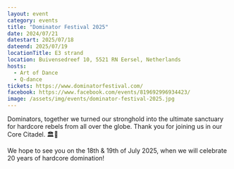 ```yaml
---
layout: event
category: events
title: "Dominator Festival 2025"
date: 2024/07/21
datestart: 2025/07/18
dateend: 2025/07/19
locationTitle: E3 strand
location: Buivensedreef 10, 5521 RN Eersel, Netherlands
hosts:
  - Art of Dance
  - Q-dance
tickets: https://www.dominatorfestival.com/
facebook: https://www.facebook.com/events/819692996934423/
image: /assets/img/events/dominator-festival-2025.jpg
---
```


Dominators, together we turned our stronghold into the ultimate sanctuary for hardcore rebels from all over the globe. Thank you for joining us in our Core Citadel. 🏛️💛

We hope to see you on the 18th & 19th of July 2025, when we will celebrate 20 years of hardcore domination!
